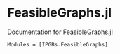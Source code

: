# FeasibleGraphs.jl
Documentation for FeasibleGraphs.jl

```@autodocs
Modules = [IPGBs.FeasibleGraphs]
```
    
